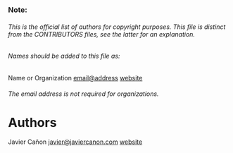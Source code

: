 ### Note:
###### This is the official list of authors for copyright purposes. This file is distinct from the CONTRIBUTORS files, see the latter for an explanation.
###### Names should be added to this file as:
Name or Organization <email@address> [website](http://domain.com)
###### The email address is not required for organizations.

# Authors

Javier Cañon <javier@javiercanon.com> [website](https://www.javiercanon.com)
